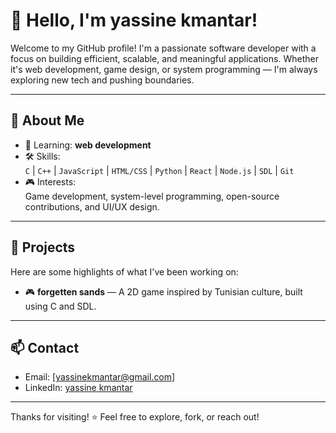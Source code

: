 # 👋 Hello, I'm yassine kmantar!

Welcome to my GitHub profile! I'm a passionate software developer with a focus on building efficient, scalable, and meaningful applications. Whether it's web development, game design, or system programming — I'm always exploring new tech and pushing boundaries.

---

## 🧠 About Me

- 🌱 Learning: **web development**
- 🛠️ Skills:  
  `C` | `C++` | `JavaScript` | `HTML/CSS` | `Python` | `React` | `Node.js` | `SDL` | `Git`
- 🎮 Interests:  
  Game development, system-level programming, open-source contributions, and UI/UX design.

---

## 📂 Projects

Here are some highlights of what I've been working on:

- 🎮 **forgetten sands** — A 2D game inspired by Tunisian culture, built using C and SDL.  

---

## 📫 Contact

- Email: [yassinekmantar@gmail.com]  
- LinkedIn: [yassine kmantar](https://www.linkedin.com/in/yassine-kmantar-51725935a/) 

---

Thanks for visiting! ⭐️ Feel free to explore, fork, or reach out!

